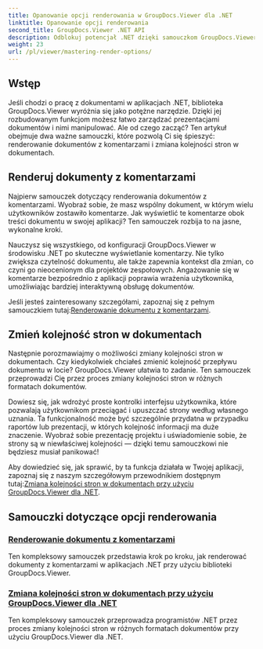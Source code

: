 ```yaml
---
title: Opanowanie opcji renderowania w GroupDocs.Viewer dla .NET
linktitle: Opanowanie opcji renderowania
second_title: GroupDocs.Viewer .NET API
description: Odblokuj potencjał .NET dzięki samouczkom GroupDocs.Viewer. Naucz się renderować dokumenty, zarządzać komentarzami i bez wysiłku zmieniać kolejność stron.
weight: 23
url: /pl/viewer/mastering-render-options/
---
```

## Wstęp

Jeśli chodzi o pracę z dokumentami w aplikacjach .NET, biblioteka GroupDocs.Viewer wyróżnia się jako potężne narzędzie. Dzięki jej rozbudowanym funkcjom możesz łatwo zarządzać prezentacjami dokumentów i nimi manipulować. Ale od czego zacząć? Ten artykuł obejmuje dwa ważne samouczki, które pozwolą Ci się śpieszyć: renderowanie dokumentów z komentarzami i zmiana kolejności stron w dokumentach.

## Renderuj dokumenty z komentarzami

Najpierw samouczek dotyczący renderowania dokumentów z komentarzami. Wyobraź sobie, że masz wspólny dokument, w którym wielu użytkowników zostawiło komentarze. Jak wyświetlić te komentarze obok treści dokumentu w swojej aplikacji? Ten samouczek rozbija to na jasne, wykonalne kroki.

Nauczysz się wszystkiego, od konfiguracji GroupDocs.Viewer w środowisku .NET po skuteczne wyświetlanie komentarzy. Nie tylko zwiększa czytelność dokumentu, ale także zapewnia kontekst dla zmian, co czyni go nieocenionym dla projektów zespołowych. Angażowanie się w komentarze bezpośrednio z aplikacji poprawia wrażenia użytkownika, umożliwiając bardziej interaktywną obsługę dokumentów.

 Jeśli jesteś zainteresowany szczegółami, zapoznaj się z pełnym samouczkiem tutaj:[Renderowanie dokumentu z komentarzami](./rendering-document-comments/).

## Zmień kolejność stron w dokumentach

Następnie porozmawiajmy o możliwości zmiany kolejności stron w dokumentach. Czy kiedykolwiek chciałeś zmienić kolejność przepływu dokumentu w locie? GroupDocs.Viewer ułatwia to zadanie. Ten samouczek przeprowadzi Cię przez proces zmiany kolejności stron w różnych formatach dokumentów.

Dowiesz się, jak wdrożyć proste kontrolki interfejsu użytkownika, które pozwalają użytkownikom przeciągać i upuszczać strony według własnego uznania. Ta funkcjonalność może być szczególnie przydatna w przypadku raportów lub prezentacji, w których kolejność informacji ma duże znaczenie. Wyobraź sobie prezentację projektu i uświadomienie sobie, że strony są w niewłaściwej kolejności — dzięki temu samouczkowi nie będziesz musiał panikować!

 Aby dowiedzieć się, jak sprawić, by ta funkcja działała w Twojej aplikacji, zapoznaj się z naszym szczegółowym przewodnikiem dostępnym tutaj:[Zmiana kolejności stron w dokumentach przy użyciu GroupDocs.Viewer dla .NET](./reordering-pages-in-document/).

## Samouczki dotyczące opcji renderowania
### [Renderowanie dokumentu z komentarzami](./rendering-document-comments/)
Ten kompleksowy samouczek przedstawia krok po kroku, jak renderować dokumenty z komentarzami w aplikacjach .NET przy użyciu biblioteki GroupDocs.Viewer.
### [Zmiana kolejności stron w dokumentach przy użyciu GroupDocs.Viewer dla .NET](./reordering-pages-in-document/)
Ten kompleksowy samouczek przeprowadza programistów .NET przez proces zmiany kolejności stron w różnych formatach dokumentów przy użyciu GroupDocs.Viewer dla .NET.
